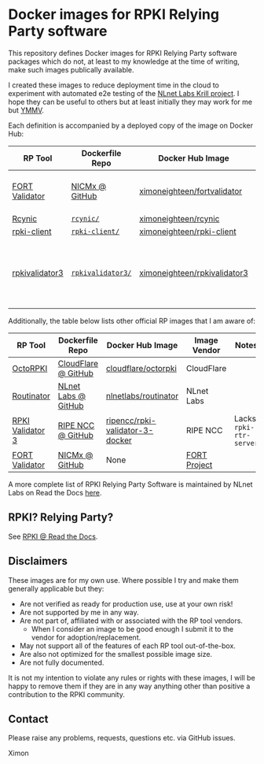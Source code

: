 # Docker images for RPKI Relying Party software

This repository defines Docker images for RPKI Relying Party software packages which do not, at least to my knowledge at the time of writing, make such images publically available.

I created these images to reduce deployment time in the cloud to experiment with automated e2e testing of the [NLnet Labs Krill project](https://www.nlnetlabs.nl/projects/rpki/krill/). I hope they can be useful to others but at least initially they may work for me but [YMMV](https://dictionary.cambridge.org/dictionary/english/ymmv).

Each definition is accompanied by a deployed copy of the image on Docker Hub:

| RP Tool | Dockerfile Repo | Docker Hub Image | Image Vendor | Notes |
| ------- | --------------- | ---------------- | ------------ | -----
| [FORT Validator](https://fortproject.net/validator) | [NICMx @ GitHub](https://github.com/NICMx/FORT-validator) | [ximoneighteen/fortvalidator](https://hub.docker.com/r/ximoneighteen/fortvalidator) | Me | Built from the NICMx official Dockerfile.  |
| [Rcynic](https://github.com/dragonresearch/rpki.net/tree/master/rp/rcynic) | [`rcynic/`](rcynic) | [ximoneighteen/rcynic](https://hub.docker.com/r/ximoneighteen/rcynic) | Me | |
| [rpki-client](https://medium.com/@jobsnijders/a-proposal-for-a-new-rpki-validator-openbsd-rpki-client-1-15b74e7a3f65) | [`rpki-client/`](rpki-client) | [ximoneighteen/rpki-client](https://hub.docker.com/r/ximoneighteen/rpki-client) | Me | |
| [rpkivalidator3](https://github.com/RIPE-NCC/rpki-validator-3/wiki) | [`rpkivalidator3/`](rpkivalidator3) | [ximoneighteen/rpkivalidator3](https://hub.docker.com/r/ximoneighteen/rpkivalidator3) | Me | Includes `rpki-rtr-server`. Activates strict validation mode. |

Additionally, the table below lists other official RP images that I am aware of:

| RP Tool | Dockerfile Repo | Docker Hub Image | Image Vendor | Notes |
| ------- | --------------- | ---------------- | ------------ | ----- |
| [OctoRPKI](https://blog.cloudflare.com/cloudflares-rpki-toolkit/) | [CloudFlare @ GitHub](https://github.com/cloudflare/cfrpki#octorpki) | [cloudflare/octorpki](https://hub.docker.com/r/cloudflare/octorpki) | CloudFlare | |
| [Routinator](https://nlnetlabs.nl/projects/rpki/routinator/) | [NLnet Labs @ GitHub](https://github.com/NLnetLabs/routinator) | [nlnetlabs/routinator](https://hub.docker.com/r/nlnetlabs/routinator) | NLnet Labs | |
| [RPKI Validator 3](https://www.ripe.net/manage-ips-and-asns/resource-management/certification/tools-and-resources) | [RIPE NCC @ GitHub](https://github.com/RIPE-NCC/rpki-validator) | [ripencc/rpki-validator-3-docker](https://hub.docker.com/r/ripencc/rpki-validator-3-docker) | RIPE NCC | Lacks `rpki-rtr-server` | |
| [FORT Validator](https://fortproject.net/validator) | [NICMx @ GitHub](https://github.com/NICMx/FORT-validator) | None | [FORT Project](https://fortproject.net/en/home) | |

A more complete list of RPKI Relying Party Software is maintained by NLnet Labs on Read the Docs [here](https://rpki.readthedocs.io/en/latest/tools.html).

## RPKI? Relying Party?

See [RPKI @ Read the Docs](https://rpki.readthedocs.io/en/latest/index.html).

## Disclaimers

These images are for my own use. Where possible I try and make them generally applicable but they:
- Are not verified as ready for production use, use at your own risk!
- Are not supported by me in any way.
- Are not part of, affiliated with or associated with the RP tool vendors.
  - When I consider an image to be good enough I submit it to the vendor for adoption/replacement.
- May not support all of the features of each RP tool out-of-the-box.
- Are also not optimized for the smallest possible image size.
- Are not fully documented.

It is not my intention to violate any rules or rights with these images, I will be happy to remove them if they are in any way anything other than  positive a contribution to the RPKI community.

## Contact

Please raise any problems, requests, questions etc. via GitHub issues.

Ximon
